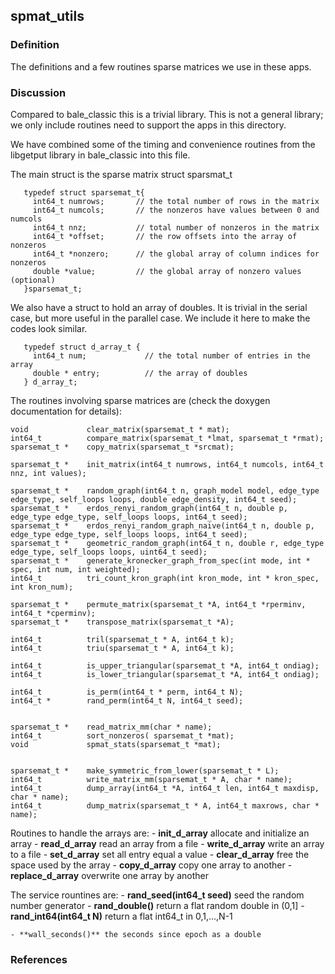## spmat_utils

### Definition
The definitions and a few routines sparse matrices we use in these apps.

### Discussion
Compared to bale_classic this is a trivial library. 
This is not a general library; we only include routines need to support the
apps in this directory.

We have combined some of the timing and convenience routines 
from the libgetput library in bale_classic into this file.

The main struct is the sparse matrix struct sparsmat_t
```
   typedef struct sparsemat_t{
     int64_t numrows;       // the total number of rows in the matrix
     int64_t numcols;       // the nonzeros have values between 0 and numcols
     int64_t nnz;           // total number of nonzeros in the matrix
     int64_t *offset;       // the row offsets into the array of nonzeros
     int64_t *nonzero;      // the global array of column indices for nonzeros
     double *value;         // the global array of nonzero values (optional)
   }sparsemat_t;
```
We also have a struct to hold an array of doubles. It is trivial in the serial case,
but more useful in the parallel case.  We include it here to make the codes look similar.
```
   typedef struct d_array_t {
     int64_t num;             // the total number of entries in the array
     double * entry;          // the array of doubles
   } d_array_t;
```

The routines involving sparse matrices are (check the doxygen documentation for details):
```
void             clear_matrix(sparsemat_t * mat);
int64_t          compare_matrix(sparsemat_t *lmat, sparsemat_t *rmat);
sparsemat_t *    copy_matrix(sparsemat_t *srcmat);

sparsemat_t *    init_matrix(int64_t numrows, int64_t numcols, int64_t nnz, int values);

sparsemat_t *    random_graph(int64_t n, graph_model model, edge_type edge_type, self_loops loops, double edge_density, int64_t seed);
sparsemat_t *    erdos_renyi_random_graph(int64_t n, double p, edge_type edge_type, self_loops loops, int64_t seed);
sparsemat_t *    erdos_renyi_random_graph_naive(int64_t n, double p, edge_type edge_type, self_loops loops, int64_t seed);
sparsemat_t *    geometric_random_graph(int64_t n, double r, edge_type edge_type, self_loops loops, uint64_t seed);
sparsemat_t *    generate_kronecker_graph_from_spec(int mode, int * spec, int num, int weighted);
int64_t          tri_count_kron_graph(int kron_mode, int * kron_spec, int kron_num);

sparsemat_t *    permute_matrix(sparsemat_t *A, int64_t *rperminv, int64_t *cperminv);
sparsemat_t *    transpose_matrix(sparsemat_t *A);

int64_t          tril(sparsemat_t * A, int64_t k);
int64_t          triu(sparsemat_t * A, int64_t k);

int64_t          is_upper_triangular(sparsemat_t *A, int64_t ondiag);
int64_t          is_lower_triangular(sparsemat_t *A, int64_t ondiag);

int64_t          is_perm(int64_t * perm, int64_t N);
int64_t *        rand_perm(int64_t N, int64_t seed);


sparsemat_t *    read_matrix_mm(char * name);
int64_t          sort_nonzeros( sparsemat_t *mat);
void             spmat_stats(sparsemat_t *mat);


sparsemat_t *    make_symmetric_from_lower(sparsemat_t * L);
int64_t          write_matrix_mm(sparsemat_t * A, char * name);
int64_t          dump_array(int64_t *A, int64_t len, int64_t maxdisp, char * name);
int64_t          dump_matrix(sparsemat_t * A, int64_t maxrows, char * name);
```

Routines to handle the arrays are:
    - **init_d_array**  allocate and initialize an array
    - **read_d_array**  read an array from a file
    - **write_d_array**  write an array to a file
    - **set_d_array**  set all entry equal a value 
    - **clear_d_array** free the space used by the array
    - **copy_d_array**  copy one array to another
    - **replace_d_array**  overwrite one array by another

The service rountines are:
    - **rand_seed(int64_t seed)** seed the random number generator
    - **rand_double()** return a flat random double in (0,1]
    - **rand_int64(int64_t N)** return a flat int64_t in 0,1,...,N-1

    - **wall_seconds()** the seconds since epoch as a double
### References
